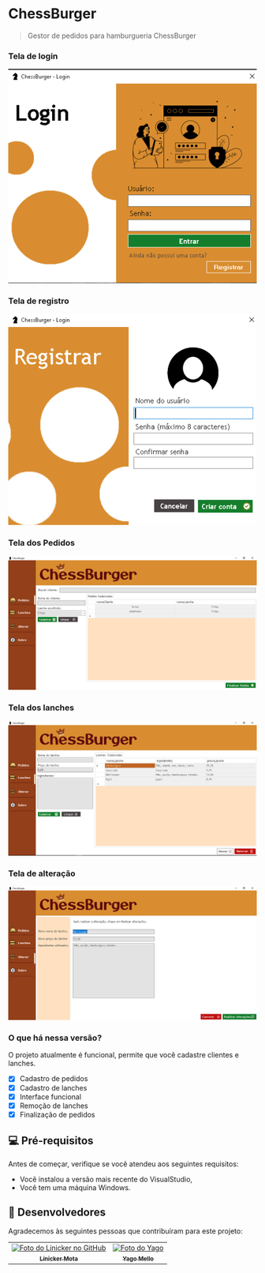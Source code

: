 # ChessBurger

> Gestor de pedidos para hamburgueria ChessBurger

### Tela de login 
<img src="chessBurger/assets/screenshot/telaLogin.png" alt="Exemplo imagem" width="512px">

### Tela de registro
<img src="chessBurger/assets/screenshot/telaRegistrar.png" alt="Exemplo imagem" width="512px">

### Tela dos Pedidos
<img src="chessBurger/assets/screenshot/foto4.png" alt="Exemplo imagem" width="512px">

### Tela dos lanches
<img src="chessBurger/assets/screenshot/tabelaLanches.png" alt="Exemplo imagem" width="512px">

### Tela de alteração
<img src="chessBurger/assets/screenshot/tabelaAlterar.png" alt="Exemplo imagem" width="512px">

### O que há nessa versão?

O projeto atualmente é funcional, permite que você cadastre clientes e lanches.

- [x] Cadastro de pedidos
- [X] Cadastro de lanches
- [X] Interface funcional
- [X] Remoção de lanches
- [X] Finalização de pedidos

## 💻 Pré-requisitos

Antes de começar, verifique se você atendeu aos seguintes requisitos:

- Você instalou a versão mais recente do VisualStudio,
- Você tem uma máquina Windows.

## 🤝 Desenvolvedores

Agradecemos às seguintes pessoas que contribuíram para este projeto:

<table>
  <tr>
    <td align="center">
      <a href="#" title="Perfil do Línicker Mota no GitHub">
        <img src="https://avatars.githubusercontent.com/u/142761503?s=400&u=9744d35a72a1abc639858a144b5e09fab527fd03&v=4" width="100px;" alt="Foto do Línicker no GitHub"/><br>
        <sub>
          <b>Línicker Mota</b>
        </sub>
      </a>
    </td>
    <td align="center">
      <a href="#" title="Perfil do Yago Mello no GitHub">
        <img src="https://avatars.githubusercontent.com/u/142848407?v=4" width="100px;" alt="Foto do Yago"/><br>
        <sub>
          <b>Yago Mello</b>
        </sub>
      </a>
    </td>
  </tr>
</table>
